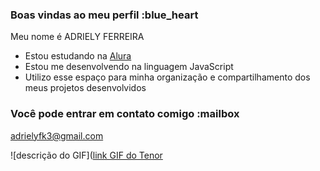 ### Boas vindas ao meu perfil :blue_heart

Meu nome é ADRIELY FERREIRA

- Estou estudando na [Alura](https://www.alura.com.br)
- Estou me desenvolvendo na linguagem JavaScript
- Utilizo esse espaço para minha organização e compartilhamento dos meus projetos desenvolvidos

### Você pode entrar em contato comigo :mailbox

adrielyfk3@gmail.com


![descrição do GIF]([link GIF do Tenor](https://media1.tenor.com/m/6Xl8qi0FxCwAAAAC/no.gif)
